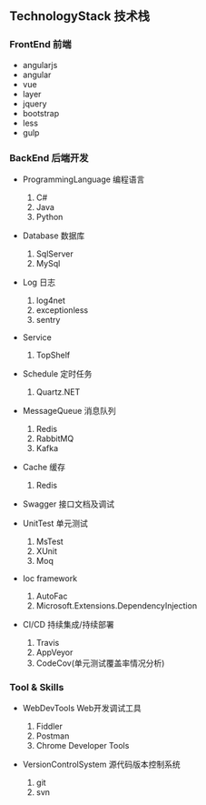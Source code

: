 ## TechnologyStack 技术栈

### FrontEnd 前端

- angularjs
- angular
- vue
- layer
- jquery
- bootstrap
- less
- gulp

### BackEnd 后端开发

- ProgrammingLanguage 编程语言
    1. C#
    1. Java
    1. Python

- Database 数据库
    1. SqlServer
    1. MySql

- Log 日志
    1. log4net
    1. exceptionless
    1. sentry

- Service
    1. TopShelf

- Schedule 定时任务
    1. Quartz.NET

- MessageQueue 消息队列
    1. Redis
    1. RabbitMQ
    1. Kafka

- Cache 缓存
    1. Redis

- Swagger 接口文档及调试

- UnitTest 单元测试
    1. MsTest
    1. XUnit
    1. Moq

- Ioc framework
    1. AutoFac
    1. Microsoft.Extensions.DependencyInjection

- CI/CD 持续集成/持续部署
    1. Travis
    1. AppVeyor
    1. CodeCov(单元测试覆盖率情况分析)

### Tool & Skills

- WebDevTools Web开发调试工具
    1. Fiddler
    1. Postman
    1. Chrome Developer Tools

- VersionControlSystem 源代码版本控制系统
    1. git
    1. svn
